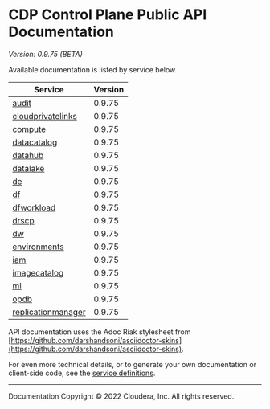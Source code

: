 # CDP Control Plane Public API Documentation

*Version: 0.9.75 (BETA)*

Available documentation is listed by service below.

| Service | Version |
| --- | --- |
| [audit](./audit/index.html) | 0.9.75 |
| [cloudprivatelinks](./cloudprivatelinks/index.html) | 0.9.75 |
| [compute](./compute/index.html) | 0.9.75 |
| [datacatalog](./datacatalog/index.html) | 0.9.75 |
| [datahub](./datahub/index.html) | 0.9.75 |
| [datalake](./datalake/index.html) | 0.9.75 |
| [de](./de/index.html) | 0.9.75 |
| [df](./df/index.html) | 0.9.75 |
| [dfworkload](./dfworkload/index.html) | 0.9.75 |
| [drscp](./drscp/index.html) | 0.9.75 |
| [dw](./dw/index.html) | 0.9.75 |
| [environments](./environments/index.html) | 0.9.75 |
| [iam](./iam/index.html) | 0.9.75 |
| [imagecatalog](./imagecatalog/index.html) | 0.9.75 |
| [ml](./ml/index.html) | 0.9.75 |
| [opdb](./opdb/index.html) | 0.9.75 |
| [replicationmanager](./replicationmanager/index.html) | 0.9.75 |

API documentation uses the Adoc Riak stylesheet from
[https://github.com/darshandsoni/asciidoctor-skins](https://github.com/darshandsoni/asciidoctor-skins).

For even more technical details, or to generate your own documentation or client-side code, see the
[service definitions](swagger/).

----

Documentation Copyright © 2022 Cloudera, Inc. All rights reserved.

